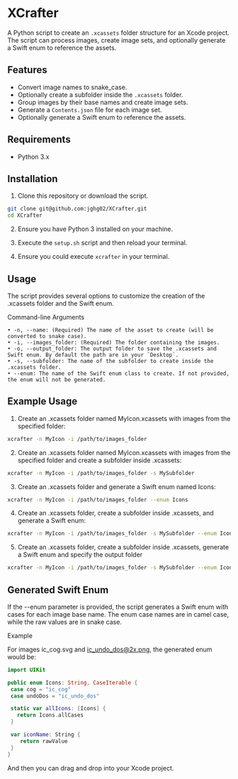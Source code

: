 # XCrafter


A Python script to create an `.xcassets` folder structure for an Xcode project. The script can process images, create image sets, and optionally generate a Swift enum to reference the assets.

## Features

- Convert image names to snake_case.
- Optionally create a subfolder inside the `.xcassets` folder.
- Group images by their base names and create image sets.
- Generate a `Contents.json` file for each image set.
- Optionally generate a Swift enum to reference the assets.

## Requirements

- Python 3.x

## Installation

1. Clone this repository or download the script.

```sh
git clone git@github.com:jghg02/XCrafter.git
cd XCrafter
```

2. Ensure you have Python 3 installed on your machine.

3. Execute the `setup.sh` script and then reload your terminal.

4. Ensure you could execute `xcrafter` in your terminal.

## Usage

The script provides several options to customize the creation of the .xcassets folder and the Swift enum.

Command-line Arguments

	• -n, --name: (Required) The name of the asset to create (will be converted to snake case).
	• -i, --images_folder: (Required) The folder containing the images.
	• -o, --output_folder: The output folder to save the .xcassets and Swift enum. By default the path are in your `Desktop`.
	• -s, --subfolder: The name of the subfolder to create inside the .xcassets folder.
	• --enum: The name of the Swift enum class to create. If not provided, the enum will not be generated.


## Example Usage

1.	Create an .xcassets folder named MyIcon.xcassets with images from the specified folder:
```sh
xcrafter -n MyIcon -i /path/to/images_folder
```

2. Create an .xcassets folder named MyIcon.xcassets with images from the specified folder and create a subfolder inside .xcassets:
```sh
xcrafter -n MyIcon -i /path/to/images_folder -s MySubfolder
```

3. Create an .xcassets folder and generate a Swift enum named Icons:
```sh
xcrafter -n MyIcon -i /path/to/images_folder --enum Icons
```

4. Create an .xcassets folder, create a subfolder inside .xcassets, and generate a Swift enum:
```sh
xcrafter -n MyIcon -i /path/to/images_folder -s MySubfolder --enum Icons
```

5. Create an .xcassets folder, create a subfolder inside .xcassets, generate a Swift enum and specify the output folder
```sh
xcrafter -n MyIcon -i /path/to/images_folder -s MySubfolder --enum Icons -o /your/path/here
```


## Generated Swift Enum

If the --enum parameter is provided, the script generates a Swift enum with cases for each image base name. The enum case names are in camel case, while the raw values are in snake case.

Example

For images ic_cog.svg and ic_undo_dos@2x.png, the generated enum would be:

```swift
import UIKit

public enum Icons: String, CaseIterable {
 case cog = "ic_cog"
 case undoDos = "ic_undo_dos"

 static var allIcons: [Icons] {
   return Icons.allCases
 }

 var iconName: String {
    return rawValue
 }
}
```

And then you can drag and drop into your Xcode project. 
